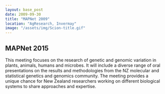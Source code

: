 ```yaml
---
layout: base_post
date: 2009-09-30
title: "MAPNet 2009"
location: "AgResearch, Invermay"
image: "/assets/img/Scion-title.gif"
---
```

<h2>MAPNet 2015</h2>
<p>This meeting focuses on the research of genetic and genomic variation in plants, animals, humans and microbes. It will include a diverse range of oral presentations on the results and methodologies from the NZ molecular and statistical genetics and genomics community.  The meeting provides a unique chance for New Zealand researchers working on different biological systems to share approaches and expertise.</p>
